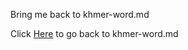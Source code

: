 Bring me back to khmer-word.md 

Click [Here](https://github.com/TyraCodePDST/create-your-own-adventure/tree/master/english/learn-khmer.md) to go back to khmer-word.md
